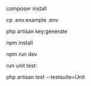 <p>composer install</p>
<p>cp .env.example .env</p>
<p>php artisan key:generate</p>
<p>npm install</p>
<p>npm run dev</p>
<p>run unit test:</p>
<p>php artisan test --testsuite=Unit</p>
